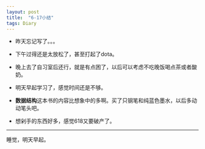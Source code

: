 ```yaml
---
layout: post
title:  "6-17小结"
tags: Diary
---
```

- 昨天忘记写了。。。

- 下午过得还是太放松了，甚至打起了dota。

- 晚上去了自习室后还行，就是有点困了，以后可以考虑不吃晚饭喝点茶或者酸奶。

- 明天早起学习了，感觉时间还是不够。

- **数据结构**这本书的内容比想象中的多啊。买了只钢笔和纯蓝色墨水，以后多动动笔头吧。

- 想剁手的东西好多，感觉618又要破产了。

***
睡觉，明天早起。
